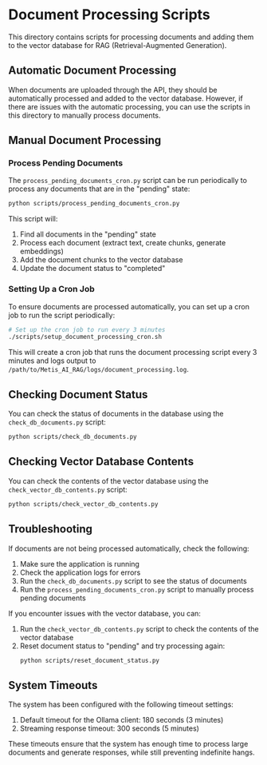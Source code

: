 # Document Processing Scripts

This directory contains scripts for processing documents and adding them to the vector database for RAG (Retrieval-Augmented Generation).

## Automatic Document Processing

When documents are uploaded through the API, they should be automatically processed and added to the vector database. However, if there are issues with the automatic processing, you can use the scripts in this directory to manually process documents.

## Manual Document Processing

### Process Pending Documents

The `process_pending_documents_cron.py` script can be run periodically to process any documents that are in the "pending" state:

```bash
python scripts/process_pending_documents_cron.py
```

This script will:
1. Find all documents in the "pending" state
2. Process each document (extract text, create chunks, generate embeddings)
3. Add the document chunks to the vector database
4. Update the document status to "completed"

### Setting Up a Cron Job

To ensure documents are processed automatically, you can set up a cron job to run the script periodically:

```bash
# Set up the cron job to run every 3 minutes
./scripts/setup_document_processing_cron.sh
```

This will create a cron job that runs the document processing script every 3 minutes and logs output to `/path/to/Metis_AI_RAG/logs/document_processing.log`.

## Checking Document Status

You can check the status of documents in the database using the `check_db_documents.py` script:

```bash
python scripts/check_db_documents.py
```

## Checking Vector Database Contents

You can check the contents of the vector database using the `check_vector_db_contents.py` script:

```bash
python scripts/check_vector_db_contents.py
```

## Troubleshooting

If documents are not being processed automatically, check the following:

1. Make sure the application is running
2. Check the application logs for errors
3. Run the `check_db_documents.py` script to see the status of documents
4. Run the `process_pending_documents_cron.py` script to manually process pending documents

If you encounter issues with the vector database, you can:

1. Run the `check_vector_db_contents.py` script to check the contents of the vector database
2. Reset document status to "pending" and try processing again:
   ```bash
   python scripts/reset_document_status.py
   ```

## System Timeouts

The system has been configured with the following timeout settings:

1. Default timeout for the Ollama client: 180 seconds (3 minutes)
2. Streaming response timeout: 300 seconds (5 minutes)

These timeouts ensure that the system has enough time to process large documents and generate responses, while still preventing indefinite hangs.